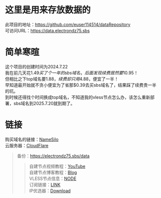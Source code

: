 # 这里是用来存放数据的
此项目的地址：<https://github.com/euser114514/dataRepository>  
可访问URL：<https://data.electrondz75.sbs>  

# 简单寒暄  
这个项目的创建时间为2024.7.22  
我在前几天花$1.49买了个一年的sbs域名，后面发现续费居然要$10.95！  
但相比之下top域名要$1.88，续费却只用$4.88，便宜了一半！  
早知道最开始就不贪小便宜为了省那$0.39去买sbs域名了，结果踩了续费贵一半的坑。  
到时候还得找个时间换成top域名，不知道我的vless节点怎么办，该怎么重新部署，sbs域名到2025.7.20就到期了。  

# 链接  
购买域名的链接：[NameSilo](https://www.namesilo.com)  
云服务器：[CloudFlare](https://dash.cloudflare.com/)  
> 备份：<https://electrondz75.sbs/data>  
>> 自建节点视频教程：[YouTube](https://www.youtube.com/watch?v=sNOlsiwgCSA)  
>> 自建节点博客教程：[Blog](https://v2rayssr.com/worker-vless.html)  
>> VLESS节点信息：[NODE](https://vless.electrondz75.sbs/21b8ad5c-1b2f-48c7-b518-d69c5c03173a)  
>> 订阅链接：[LINK](https://vless2.electrondz75.sbs/c20e4a91-df69-49c9-a620-88ca1e00ca07)  
>> IP优选器：[Download](batch.zip)
    